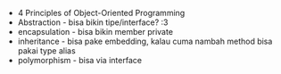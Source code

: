 - 4 Principles of Object-Oriented Programming
- Abstraction - bisa bikin tipe/interface? :3
- encapsulation - bisa bikin member private
- inheritance - bisa pake embedding, kalau cuma nambah method bisa pakai type alias
- polymorphism - bisa via interface
